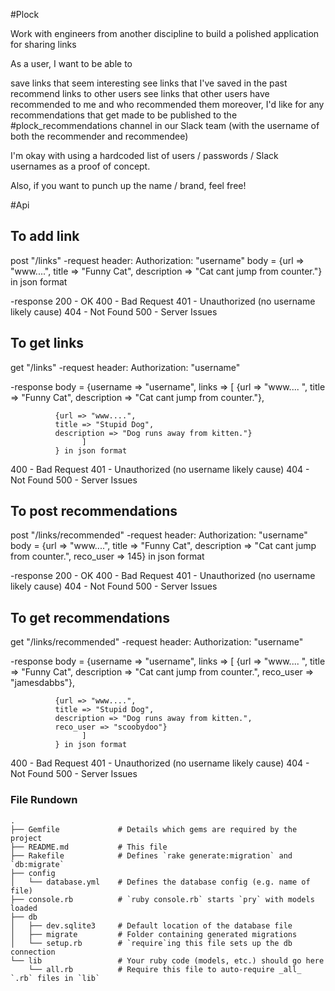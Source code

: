 #Plock

Work with engineers from another discipline to build a polished application for sharing links

As a user, I want to be able to

save links that seem interesting
see links that I've saved in the past
recommend links to other users
see links that other users have recommended to me and who recommended them
moreover, I'd like for any recommendations that get made to be published to the #plock_recommendations channel in our Slack team (with the username of both the recommender and recommendee)

I'm okay with using a hardcoded list of users / passwords / Slack usernames as a proof of concept.

Also, if you want to punch up the name / brand, feel free!

#Api

## To add link
  post "/links"
  -request
  header: Authorization: "username"
  body = {url => "www....",
          title => "Funny Cat",
          description => "Cat cant jump from counter."} in json format

  -response
  200 - OK
  400 - Bad Request
  401 - Unauthorized (no username likely cause)
  404 - Not Found
  500 - Server Issues
## To get links
  get "/links"
  -request
  header: Authorization: "username"

  -response
  body = {username => "username",
          links => [
              {url => "www.... ",
              title => "Funny Cat",
              description => "Cat cant jump from counter."},

              {url => "www....",
              title => "Stupid Dog",
              description => "Dog runs away from kitten."}
                    ]
              } in json format

  400 - Bad Request
  401 - Unauthorized (no username likely cause)
  404 - Not Found
  500 - Server Issues

## To post recommendations
  post "/links/recommended"
  -request
  header: Authorization: "username"
  body = {url => "www....",
          title => "Funny Cat",
          description => "Cat cant jump from counter.",
          reco_user => 145}
          in json format

  -response
  200 - OK
  400 - Bad Request
  401 - Unauthorized (no username likely cause)
  404 - Not Found
  500 - Server Issues

## To get recommendations
  get "/links/recommended"
  -request
  header: Authorization: "username"

  -response
  body = {username => "username",
          links => [
              {url => "www.... ",
              title => "Funny Cat",
              description => "Cat cant jump from counter.",
              reco_user => "jamesdabbs"},

              {url => "www....",
              title => "Stupid Dog",
              description => "Dog runs away from kitten.",
              reco_user => "scoobydoo"}
                    ]
              } in json format

  400 - Bad Request
  401 - Unauthorized (no username likely cause)
  404 - Not Found
  500 - Server Issues


### File Rundown

```
.
├── Gemfile             # Details which gems are required by the project
├── README.md           # This file
├── Rakefile            # Defines `rake generate:migration` and `db:migrate`
├── config
│   └── database.yml    # Defines the database config (e.g. name of file)
├── console.rb          # `ruby console.rb` starts `pry` with models loaded
├── db
│   ├── dev.sqlite3     # Default location of the database file
│   ├── migrate         # Folder containing generated migrations
│   └── setup.rb        # `require`ing this file sets up the db connection
└── lib                 # Your ruby code (models, etc.) should go here
    └── all.rb          # Require this file to auto-require _all_ `.rb` files in `lib`
```
